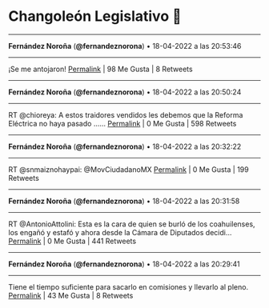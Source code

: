 # Changoleón Legislativo 🙈
*****
**Fernández Noroña** (**@fernandeznorona**) • 18-04-2022 a las 20:53:46
*****
¡Se me antojaron!
[Permalink](https://twitter.com/fernandeznorona/status/1516278863168520192) | 98 Me Gusta | 8 Retweets
*****
**Fernández Noroña** (**@fernandeznorona**) • 18-04-2022 a las 20:50:24
*****
RT @chioreya: A estos traidores vendidos les debemos que la Reforma Eléctrica no haya pasado ……
[Permalink](https://twitter.com/fernandeznorona/status/1516278013717012480) | 0 Me Gusta | 598 Retweets
*****
**Fernández Noroña** (**@fernandeznorona**) • 18-04-2022 a las 20:32:22
*****
RT @snmaiznohaypai: ⁦@MovCiudadanoMX⁩
[Permalink](https://twitter.com/fernandeznorona/status/1516273478621663235) | 0 Me Gusta | 199 Retweets
*****
**Fernández Noroña** (**@fernandeznorona**) • 18-04-2022 a las 20:31:58
*****
RT @AntonioAttolini: Esta es la cara de quien se burló de los coahuilenses, los engañó y estafó y ahora desde la Cámara de Diputados decidi…
[Permalink](https://twitter.com/fernandeznorona/status/1516273375714463744) | 0 Me Gusta | 441 Retweets
*****
**Fernández Noroña** (**@fernandeznorona**) • 18-04-2022 a las 20:29:41
*****
Tiene el tiempo suficiente para sacarlo en comisiones y llevarlo al pleno.
[Permalink](https://twitter.com/fernandeznorona/status/1516272800167866369) | 43 Me Gusta | 8 Retweets